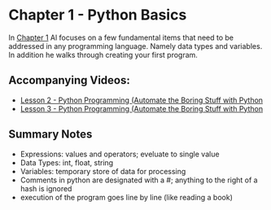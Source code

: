 # Chapter 1 - Python Basics
In 
[Chapter 1](https://automatetheboringstuff.com/chapter1/)
 Al focuses on a few fundamental items that need to be addressed in any programming language. Namely data types and variables. In addition he walks through creating your first program.

## Accompanying Videos:
- [Lesson 2 - Python Programming (Automate the Boring Stuff with Python](https://www.youtube.com/watch?v=7qHMXu99d88)
- [Lesson 3 - Python Programming (Automate the Boring Stuff with Python](https://www.youtube.com/watch?v=buMTH6ICnqk)

## Summary Notes
- Expressions: values and operators; eveluate to single value
- Data Types: int, float, string
- Variables: temporary store of data for processing
- Comments in python are designated with a #; anything to the right of a hash is ignored
- execution of the program goes line by line (like reading a book)

